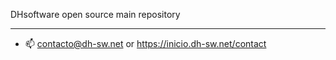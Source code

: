 
DHsoftware open source main repository

---------------------------------------------

- 📫 contacto@dh-sw.net or https://inicio.dh-sw.net/contact

<!---
DHsoftw/DHsoftw is a ✨ special ✨ repository because its `README.md` (this file) appears on your GitHub profile.
You can click the Preview link to take a look at your changes.
--->
